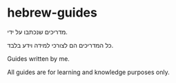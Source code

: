 # hebrew-guides


מדריכים שנכתבו על ידי. 

כל המדריכים הם לצורכי למידה וידע בלבד.


Guides written by me.

All guides are for learning and knowledge purposes only.
